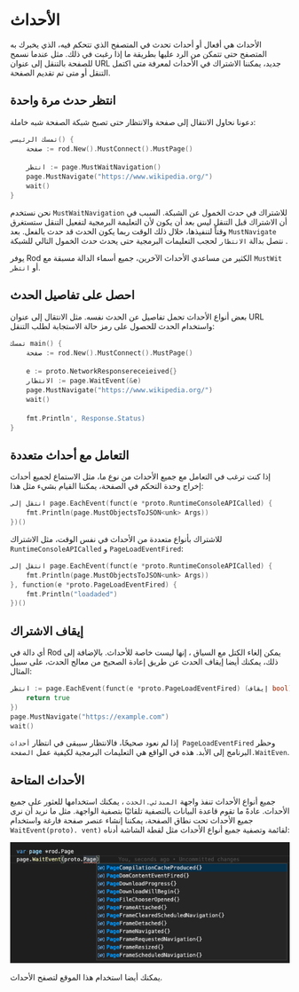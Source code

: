 # الأحداث

الأحداث هي أفعال أو أحداث تحدث في المتصفح الذي تتحكم فيه، الذي يخبرك به المتصفح حتى تتمكن من الرد عليها بطريقة ما إذا رغبت في ذلك. مثل عندما نسمح للصفحة بالتنقل إلى عنوان URL جديد، يمكننا الاشتراك في الأحداث لمعرفة متى اكتمل التنقل أو متى تم تقديم الصفحة.

## انتظر حدث مرة واحدة

دعونا نحاول الانتقال إلى صفحة والانتظار حتى تصبح شبكة الصفحة شبه خاملة:

```go
تمسك الرئيسي() {
    صفحة := rod.New().MustConnect().MustPage()

    انتظر := page.MustWaitNavigation()
    page.MustNavigate("https://www.wikipedia.org/")
    wait()
}
```

نحن نستخدم `MustWaitNavigation` للاشتراك في حدث الخمول عن الشبكة. السبب في أن الاشتراك قبل التنقل ليس بعد أن يكون لأن التعليمة البرمجية لتفعيل التنقل ستستغرق وقتاً لتنفيذها، خلال ذلك الوقت ربما يكون الحدث قد حدث بالفعل. بعد `MustNavigate` نتصل بدالة `الانتظار` لحجب التعليمات البرمجية حتى يحدث حدث الخمول التالي للشبكة .

يوفر Rod الكثير من مساعدي الأحداث الآخرين، جميع أسماء الدالة مسبقة مع `MustWit` أو `انتظر`.

## احصل على تفاصيل الحدث

بعض أنواع الأحداث تحمل تفاصيل عن الحدث نفسه. مثل الانتقال إلى عنوان URL واستخدام الحدث للحصول على رمز حالة الاستجابة لطلب التنقل:

```go
تمسك main() {
    صفحة := rod.New().MustConnect().MustPage()

    e := proto.NetworkResponsereceieived{}
    الانتظار := page.WaitEvent(&e)
    page.MustNavigate("https://www.wikipedia.org/")
    wait()

    fmt.Println', Response.Status)
}
```

## التعامل مع أحداث متعددة

إذا كنت ترغب في التعامل مع جميع الأحداث من نوع ما، مثل الاستماع لجميع أحداث إخراج وحدة التحكم في الصفحة، يمكننا القيام بشيء مثل هذا:

```go
انتقل إلى page.EachEvent(funct(e *proto.RuntimeConsoleAPICalled) {
    fmt.Println(page.MustObjectsToJSON<unk> Args))
})()
```

للاشتراك بأنواع متعددة من الأحداث في نفس الوقت، مثل الاشتراك `RuntimeConsoleAPICalled` و `PageLoadEventFired`:

```go
انتقل إلى page.EachEvent(funct(e *proto.RuntimeConsoleAPICalled) {
    fmt.Println(page.MustObjectsToJSON<unk> Args))
}, function(e *proto.PageLoadEventFired) {
    fmt.Println("loadaded")
})()
```

## إيقاف الاشتراك

أي دالة في Rod يمكن إلغاء الكتل مع السياق [](context-and-timeout.md)، إنها ليست خاصة للأحداث. بالإضافة إلى ذلك، يمكنك أيضا إيقاف الحدث عن طريق إعادة الصحيح من معالج الحدث، على سبيل المثال:

```go
انتظر := page.EachEvent(funct(e *proto.PageLoadEventFired) (إيقاف bool) {
    return true
})
page.MustNavigate("https://example.com")
wait()
```

إذا لم نعود صحيحًا، فالانتظار سيبقى في انتظار `أحداث PageLoadEventFired` وحظر البرنامج إلى الأبد. هذه في الواقع هي التعليمات البرمجية لكيفية عمل `الصفحة.WaitEven`.

## الأحداث المتاحة

جميع أنواع الأحداث تنفذ واجهة `المبدئي.الحدث` ، يمكنك استخدامها للعثور على جميع الأحداث. عادةً ما تقوم قاعدة البيانات بالتصفية تلقائيًا بتصفية الواجهة. مثل ما نريد أن نرى جميع الأحداث تحت نطاق الصفحة، يمكننا إنشاء عنصر صفحة فارغة واستخدام `WaitEvent(proto). vent)` لقائمة وتصفية جميع أنواع الأحداث مثل لقطة الشاشة أدناه:

![قائمة الأحداث](event-list.png)

يمكنك أيضا استخدام هذا الموقع [](https://chromedevtools.github.io/devtools-protocol/tot/Page) لتصفح الأحداث.
